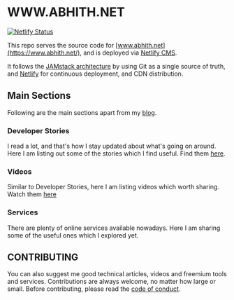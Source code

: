 # WWW.ABHITH.NET

[![Netlify Status](https://api.netlify.com/api/v1/badges/ceb3b988-acb1-4f96-9024-62ea791176bc/deploy-status)](https://app.netlify.com/sites/abhith/deploys)

This repo serves the source code for [www.abhith.net](https://www.abhith.net/), and is deployed via [Netlify CMS](https://www.netlifycms.org).

It follows the [JAMstack architecture](https://jamstack.org) by using Git as a single source of truth, and [Netlify](https://www.netlify.com) for continuous deployment, and CDN distribution.

## Main Sections

Following are the main sections apart from my [blog](https://www.abhith.net/blog).

### Developer Stories

I read a lot, and that's how I stay updated about what's going on around. Here I am listing out some of the stories which I find useful. Find them [here](https://www.abhith.net/recommended/stories/).

### Videos

Similar to Developer Stories, here I am listing videos which worth sharing. Watch them [here](https://www.abhith.net/recommended/videos/)

### Services

There are plenty of online services available nowadays. Here I am sharing some of the useful ones which I explored yet.

## CONTRIBUTING

You can also suggest me good technical articles, videos and freemium tools and services. Contributions are always welcome, no matter how large or small. Before contributing, please read the [code of conduct](CODE_OF_CONDUCT.md).
